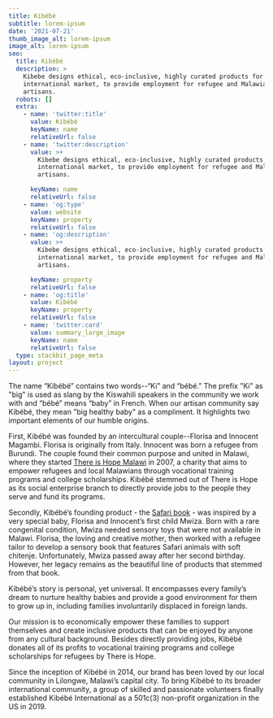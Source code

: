 ```yaml
---
title: Kibébé
subtitle: lorem-ipsum
date: '2021-07-21'
thumb_image_alt: lorem-ipsum
image_alt: lorem-ipsum
seo:
  title: Kibébé
  description: >
    Kibebe designs ethical, eco-inclusive, highly curated products for the
    international market, to provide employment for refugee and Malawian
    artisans.
  robots: []
  extra:
    - name: 'twitter:title'
      value: Kibébé
      keyName: name
      relativeUrl: false
    - name: 'twitter:description'
      value: >+
        Kibebe designs ethical, eco-inclusive, highly curated products for the
        international market, to provide employment for refugee and Malawian
        artisans.

      keyName: name
      relativeUrl: false
    - name: 'og:type'
      value: website
      keyName: property
      relativeUrl: false
    - name: 'og:description'
      value: >+
        Kibebe designs ethical, eco-inclusive, highly curated products for the
        international market, to provide employment for refugee and Malawian
        artisans.

      keyName: property
      relativeUrl: false
    - name: 'og:title'
      value: Kibébé
      keyName: property
      relativeUrl: false
    - name: 'twitter:card'
      value: summary_large_image
      keyName: name
      relativeUrl: false
  type: stackbit_page_meta
layout: project
---
```

The name “Kibébé” contains two words--“Ki” and “bébé.” The prefix "Ki" as "big" is used as slang by the Kiswahili speakers in the community we work with and “bébé” means “baby” in French. When our artisan community say Kibébé, they mean "big healthy baby" as a compliment. It highlights two important elements of our humble origins. 

First, Kibébé was founded by an intercultural couple--Florisa and Innocent Magambi. Florisa is originally from Italy. Innocent was born a refugee from Burundi. The couple found their common purpose and united in Malawi, where they started [There is Hope Malawi](http://thereishopemalawi.org/) in 2007, a charity that aims to empower refugees and local Malawians through vocational training programs and college scholarships. Kibébé stemmed out of There is Hope as its social enterprise branch to directly provide jobs to the people they serve and fund its programs. 

Secondly, Kibébé’s founding product - the [Safari book](https://kibebe.com/products/safari-book) - was inspired by a very special baby, Florisa and Innocent’s first child Mwiza. Born with a rare congenital condition, Mwiza needed sensory toys that were not available in Malawi. Florisa, the loving and creative mother, then worked with a refugee tailor to develop a sensory book that features Safari animals with soft chitenje. Unfortunately, Mwiza passed away after her second birthday. However, her legacy remains as the beautiful line of products that stemmed from that book.

Kibébé’s story is personal, yet universal. It encompasses every family’s dream to nurture healthy babies and provide a good environment for them to grow up in, including families involuntarily displaced in foreign lands. 

Our mission is to economically empower these families to support themselves and create inclusive products that can be enjoyed by anyone from any cultural background. Besides directly providing jobs, Kibébé donates all of its profits to vocational training programs and college scholarships for refugees by There is Hope. 

Since the inception of Kibébé in 2014, our brand has been loved by our local community in Lilongwe, Malawi’s capital city. To bring Kibébé to its broader international community, a group of skilled and passionate volunteers finally established Kibébé International as a 501c(3) non-profit organization in the US in 2019. 

